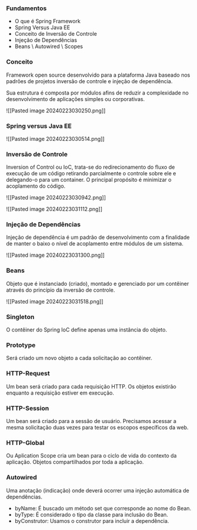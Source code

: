 
### Fundamentos

- O que é Spring Framework
- Spring Versus Java EE
- Conceito de Inversão de Controle
- Injeção de Dependências
- Beans \\ Autowired \\ Scopes


### Conceito

Framework open source desenvolvido para a plataforma Java baseado nos padrões de projetos inversão de controle e injeção de dependência.

Sua estrutura é composta por módulos afins de reduzir a complexidade no desenvolvimento de aplicações simples ou corporativas.

![[Pasted image 20240223030250.png]]

### Spring versus Java EE

![[Pasted image 20240223030514.png]]


### Inversão de Controle

Inversion of Control ou IoC, trata-se do redirecionamento do fluxo de execução de um código retirando parcialmente o controle sobre ele e delegando-o para  um container.
O principal propósito é minimizar o acoplamento do código.


![[Pasted image 20240223030942.png]]


![[Pasted image 20240223031112.png]]

### Injeção de Dependências

Injeção de dependência é um padrão de desenvolvimento com a finalidade de manter o baixo o nível de acoplamento entre módulos de um sistema.

![[Pasted image 20240223031300.png]]

### Beans

Objeto que é instanciado (criado), montado e gerenciado por um contêiner através do princípio da inversão de controle.

![[Pasted image 20240223031518.png]]

### Singleton

O contêiner do Spring IoC define apenas uma instância do objeto.


### Prototype

Será criado um novo objeto a cada solicitação ao contêiner.


### HTTP-Request

Um bean será criado para cada requisição HTTP. Os objetos existirão enquanto a requisição estiver em execução.

### HTTP-Session

Um bean será criado para a sessão de usuário. Precisamos acessar a mesma solicitação duas vezes para testar os escopos específicos da web.

### HTTP-Global

Ou Aplication Scope cria um bean para o ciclo de vida do contexto da aplicação. Objetos compartilhados por toda a aplicação.


### Autowired

Uma anotação (indicação) onde deverá ocorrer uma injeção automática  de dependências.

- byName: É buscado um método set que corresponde ao nome do Bean.
- byType: É considerado o tipo da classe para inclusão do Bean.
- byConstrutor: Usamos o construtor para incluir a dependência.